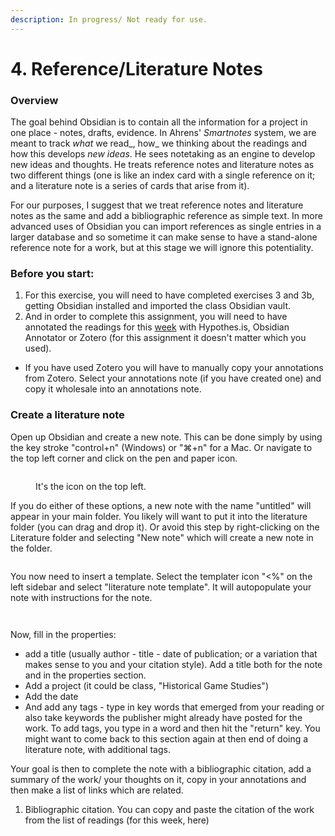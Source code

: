 ```yaml
---
description: In progress/ Not ready for use.
---
```


# 4. Reference/Literature Notes

### Overview

The goal behind Obsidian is to contain all the information for a project in one place - notes, drafts, evidence. In Ahrens' _Smartnotes_ system, we are meant to track _what_ we read_, how_ we thinking about the readings and how this develops _new ideas_. He sees notetaking as an engine to develop new ideas and thoughts. He treats reference notes and literature notes as two different things (one is like an index card with a single reference on it; and a literature note is a series of cards that arise from it).&#x20;

For our purposes, I suggest that we treat reference notes and literature notes as the same and add a bibliographic reference as simple text. In more advanced uses of Obsidian you can import references as single entries in a larger database and so sometime it can make sense to have a stand-alone reference note for a work, but at this stage we will ignore this potentiality.&#x20;

### Before you start:

1. For this exercise, you will need to have completed exercises 3 and 3b, getting Obsidian installed and imported the class Obsidian vault.
2. And in order to complete this assignment, you will need to have annotated the readings for this [week](../../fundamentals/what-do-games-teach.md) with Hypothes.is, Obsidian Annotator or Zotero (for this assignment it doesn't matter which you used).&#x20;

* If you have used Zotero you will have to manually copy your annotations from Zotero. Select your annotations note (if you have created one) and copy it wholesale into an annotations note.&#x20;

### Create a literature note

Open up Obsidian and create a new note. This can be done simply by using the key stroke "control+n" (Windows) or "⌘+n" for a Mac. Or navigate to the top left corner and click on the pen and paper icon.&#x20;



<figure><img src="../../.gitbook/assets/Screenshot 2024-01-22 at 2.56.47 PM.png" alt=""><figcaption><p>It's the icon on the top left. </p></figcaption></figure>

If you do either of these options, a new note with the name "untitled" will appear in your main folder. You likely will want to put it into the literature folder (you can drag and drop it). Or avoid this step by right-clicking on the Literature folder and selecting "New note" which will create a new note in the folder.&#x20;

<figure><img src="../../.gitbook/assets/Screenshot 2024-01-22 at 3.01.08 PM.png" alt=""><figcaption></figcaption></figure>

You now need to insert a template. Select the templater icon "<%" on the left sidebar and select "literature note template". It will autopopulate your note with instructions for the note.&#x20;



<div>

<figure><img src="../../.gitbook/assets/Screenshot 2024-01-22 at 3.04.17 PM.png" alt=""><figcaption></figcaption></figure>

 

<figure><img src="../../.gitbook/assets/Screenshot 2024-01-22 at 3.05.37 PM.png" alt=""><figcaption></figcaption></figure>

</div>

Now, fill in the properties:&#x20;

* add a title (usually author - title - date of publication; or a variation that makes sense to you and your citation style). Add a title both for the note and in the properties section.&#x20;
* Add a project (it could be class, "Historical Game Studies")
* Add the date
* And add any tags - type in key words that emerged from your reading or also take keywords the publisher might already have posted for the work. To add tags, you type in a word and then hit the "return" key. You might want to come back to this section again at then end of doing a literature note, with additional tags.&#x20;

Your goal is then to complete the note with a bibliographic citation, add a summary of the work/ your thoughts on it, copy in your annotations and then make a list of links which are related.&#x20;

1. Bibliographic citation. You can copy and paste the citation of the work from the list of readings (for this week, here)





&#x20;

